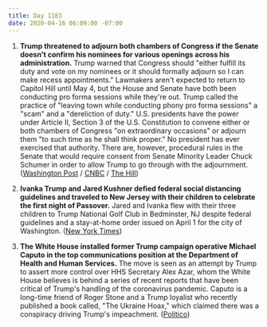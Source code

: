 ```yaml
---
title: Day 1183
date: 2020-04-16 06:09:00 -07:00
---
```


1. **Trump threatened to adjourn both chambers of Congress if the Senate doesn't confirm his nominees for various openings across his administration.** Trump warned that Congress should "either fulfill its duty and vote on my nominees or it should formally adjourn so I can make recess appointments." Lawmakers aren't expected to return to Capitol Hill until May 4, but the House and Senate have both been conducting pro forma sessions while they're out. Trump called the practice of "leaving town while conducting phony pro forma sessions" a "scam" and a "dereliction of duty." U.S. presidents have the power under Article II, Section 3 of the U.S. Constitution to convene either or both chambers of Congress "on extraordinary occasions" or adjourn them "to such time as he shall think proper." No president has ever exercised that authority. There are, however, procedural rules in the Senate that would require consent from Senate Minority Leader Chuck Schumer in order to allow Trump to go through with the adjournment. ([Washington Post](https://www.washingtonpost.com/politics/trump-threatens-to-adjourn-congress-to-get-his-nominees-through/2020/04/15/e3bfc4c6-7f6a-11ea-9040-68981f488eed_story.html) / [CNBC](https://www.cnbc.com/2020/04/16/trump-threatens-to-adjourn-congress-so-he-can-make-recess-appointments.html) / [The Hill](https://thehill.com/homenews/administration/493044-trump-threatens-to-adjourn-both-chambers-of-congress))

2. **Ivanka Trump and Jared Kushner defied federal social distancing guidelines and traveled to New Jersey with their children to celebrate the first night of Passover.** Jared and Ivanka flew with their three children to Trump National Golf Club in Bedminster, NJ despite federal guidelines and a stay-at-home order issued on April 1 for the city of Washington. ([New York Times](https://www.nytimes.com/2020/04/15/us/politics/coronavirus-ivanka-trump.html))

3. **The White House installed former Trump campaign operative Michael Caputo in the top communications position at the Department of Health and Human Services.** The move is seen as an attempt by Trump to assert more control over HHS Secretary Alex Azar, whom the White House believes is behind a series of recent reports that have been critical of Trump's handling of the coronavirus pandemic. Caputo is a long-time friend of Roger Stone and a Trump loyalist who recently published a book called, "The Ukraine Hoax," which claimed there was a conspiracy driving Trump's impeachment. ([Politico](https://www.politico.com/news/2020/04/15/michael-caputo-azar-hhs-189046))